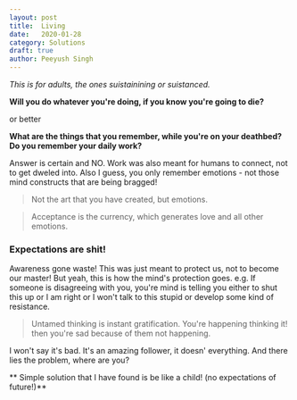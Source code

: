```yaml
---
layout: post
title:	Living
date:	2020-01-28
category: Solutions
draft: true
author:	Peeyush Singh
---
```


*This is for adults, the ones suistainining or suistanced.*

**Will you do whatever you're doing, if you know you're going to die?**

or better

**What are the things that you remember, while you're on your deathbed? Do you remember your daily work?**

Answer is certain and NO. Work was also meant for humans to connect, not to get dweled into.
Also I guess, you only remember emotions - not those mind constructs that are being bragged!

> Not the art that you have created, but emotions.

> Acceptance is the currency, which generates love and all other emotions.

<!-- Everyone should ask these questions and themselves, and find their answers. -->

<!-- > If you have time, you will waste it. If you don't, you won't. - [Kapil Gupta](https://www.kapilguptamd.com/) -->


### Expectations are shit! 

Awareness gone waste! This was just meant to protect us, not to become our master! But yeah, this is how the mind's protection goes. e.g. If someone is disagreeing with you, you're mind is telling you either to shut this up or I am right or I won't talk to this stupid or develop some kind of resistance.
 
> Untamed thinking is instant gratification. You're happening thinking it! then you're sad because of them not happening.
 
I won't say it's bad. It's an amazing follower, it doesn' everything. And there lies the problem, where are you?


** Simple solution that I have found is be like a child! (no expectations of future!)**